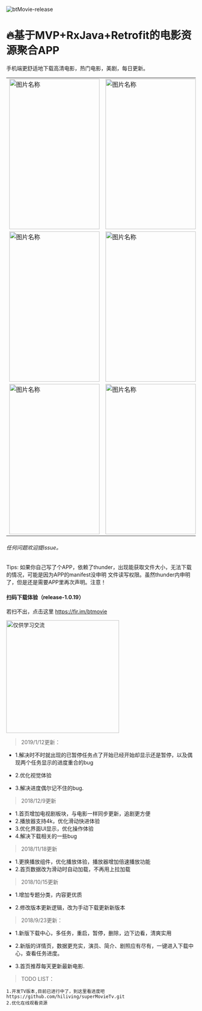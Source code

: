 ![btMovie-release](https://github.com/hiliving/superMovie/blob/master/picture/bt_movie.png)
# 🔥基于MVP+RxJava+Retrofit的电影资源聚合APP


手机端更舒适地下载高清电影，热门电影，美剧，每日更新。

<table style="border-width: 0px ;">
			<tr>
				<td><img src="https://github.com/hiliving/superMovie/blob/master/picture/Screenshot_2018-10-19-12-21-55.jpg" width = "240" height = "400" alt="图片名称" align=center />
				</td><td><img src="https://github.com/hiliving/superMovie/blob/master/picture/Screenshot_2018-10-19-10-27-09.jpg" width = "240" height = "400" alt="图片名称" align=center />
				</td><td><img src="https://github.com/hiliving/superMovie/blob/master/picture/Screenshot_2018-10-19-10-28-46.jpg" width = "240" height = "400" alt="图片名称" align=center />
				</td>
			</tr>
			<tr>
				<td><img src="https://github.com/hiliving/superMovie/blob/master/picture/Screenshot_2018-10-19-10-29-09.jpg" width = "240" height = "400" alt="图片名称" align=center /></td>
				<td><img src="https://github.com/hiliving/superMovie/blob/master/picture/Screenshot_2018-10-19-13-45-33.png" width = "240" height = "400" alt="图片名称" align=center />
				</td><td><img src="https://github.com/hiliving/superMovie/blob/master/picture/Screenshot_2018-10-19-10-28-04.jpg" width = "240" height = "400" alt="图片名称" align=center />
				</td>
			</tr>
			<tr>
            	<td><img src="https://github.com/hiliving/superMovie/blob/master/picture/Screenshot_2018-10-19-10-27-37.jpg" width = "240" height = "400" alt="图片名称" align=center /></td>
            	<td><img src="https://github.com/hiliving/superMovie/blob/master/picture/Screenshot_2018-10-19-13-30-07.jpg" width = "240" height = "400" alt="图片名称" align=center /></td>
            	<td><img src="https://github.com/hiliving/superMovie/blob/master/picture/Screenshot_2018-10-19-13-32-45.jpg" width = "240" height = "400" alt="图片名称" align=center /></td>
            </tr>
</table>

###### 任何问题欢迎提issue。



Tips:
    如果你自己写了个APP，依赖了thunder，出现能获取文件大小，无法下载的情况，可能是因为APP的manifest没申明
    文件读写权限。虽然thunder内申明了，但是还是需要APP里再次声明。注意！



#### 扫码下载体验（release-1.0.19）

  若扫不出，点击这里 https://fir.im/btmovie

<div>
    <img src="https://github.com/hiliving/superMovie/blob/master/picture/apk_code.png" width="300" height="300" alt="仅供学习交流" align=center>
</div>



>2019/1/12更新：

  - 1.解决时不时就出现的已暂停任务点了开始已经开始却显示还是暂停，以及偶现两个任务显示的进度重合的bug

  - 2.优化视觉体验

  - 3.解决进度偶尔记不住的bug.

>2018/12/9更新

  - 1.首页增加电视剧板块，与电影一样同步更新，追剧更方便
  - 2.播放器支持4k，优化滑动快进体验
  - 3.优化界面UI显示，优化操作体验
  - 4.解决下载相关的一些bug
  
>2018/11/18更新

  - 1.更换播放组件，优化播放体验，播放器增加倍速播放功能
  - 2.首页数据改为滑动时自动加载，不再用上拉加载
 
  
>2018/10/15更新
 
  - 1.增加专题分类，内容更优质
 
  - 2.修改版本更新逻辑，改为手动下载更新新版本
 
>2018/9/23更新：

  - 1.新版下载中心，多任务，重启，暂停，删除，边下边看，清爽实用

  - 2.新版的详情页，数据更充实，演员、简介、剧照应有尽有，一键进入下载中心，查看任务进度。

  - 3.首页推荐每天更新最新电影.



   
>TODO LIST：

    1.开发TV版本,目前已进行中了，到这里看进度吧 https://github.com/hiliving/superMovieTv.git
    2.优化在线观看资源




